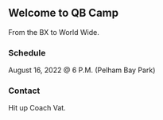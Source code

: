 ## Welcome to QB Camp

From the BX to World Wide.

### Schedule

August 16, 2022 @ 6 P.M. (Pelham Bay Park)

### Contact

Hit up Coach Vat.

